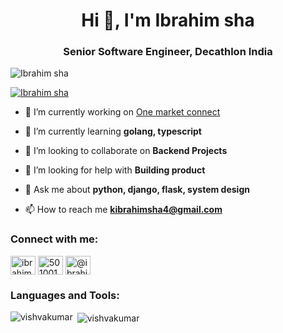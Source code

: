 <h1 align="center">Hi 👋, I'm Ibrahim sha</h1>
<h3 align="center">Senior Software Engineer, Decathlon India</h3>

<p align="left"> <img src="https://komarev.com/ghpvc/?username=ibrahimsha23&label=Profile%20views&color=0e75b6&style=flat" alt="Ibrahim sha" /> </p>

<p align="left"> <a href="https://github.com/ryo-ma/github-profile-trophy"><img src="https://github-profile-trophy.vercel.app/?username=ibrahimsha23" alt="Ibrahim sha" /></a> </p>

- 🔭 I’m currently working on [One market connect](https://omc.decathlon.co.uk/)

- 🌱 I’m currently learning **golang, typescript**

- 👯 I’m looking to collaborate on **Backend Projects**

- 🤝 I’m looking for help with **Building product**

- 💬 Ask me about **python, django, flask, system design**

- 📫 How to reach me **kibrahimsha4@gmail.com**

<h3 align="left">Connect with me:</h3>
<p align="left">
<a href="https://linkedin.com/in/ibrahimshak" target="blank"><img align="center" src="https://raw.githubusercontent.com/rahuldkjain/github-profile-readme-generator/master/src/images/icons/Social/linked-in-alt.svg" alt="ibrahimshak" height="30" width="40" /></a>
<a href="https://stackoverflow.com/users/5010017/ibrahim-kasim" target="blank"><img align="center" src="https://raw.githubusercontent.com/rahuldkjain/github-profile-readme-generator/master/src/images/icons/Social/stack-overflow.svg" alt="5010017/ibrahim-kasim" height="30" width="40" /></a>
<a href="https://medium.com/@ibrahimsha" target="blank"><img align="center" src="https://raw.githubusercontent.com/rahuldkjain/github-profile-readme-generator/master/src/images/icons/Social/medium.svg" alt="@ibrahimsha" height="30" width="40" /></a>
</p>

<h3 align="left">Languages and Tools:</h3>
<p><img align="left" src="https://github-readme-stats.vercel.app/api/top-langs?username=ibrahimsha23&show_icons=true&locale=en&layout=compact" alt="vishvakumar" /></p>

<p>&nbsp;<img align="center" src="https://github-readme-stats.vercel.app/api?username=ibrahimsha23&show_icons=true&locale=en" alt="vishvakumar" /></p>
